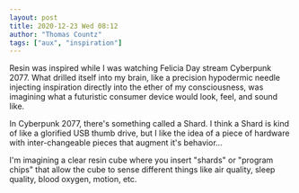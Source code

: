```yaml
---
layout: post
title: 2020-12-23 Wed 08:12
author: "Thomas Countz"
tags: ["aux", "inspiration"]
---
```

Resin was inspired while I was watching Felicia Day stream Cyberpunk 2077. What drilled itself into my brain, like a precision hypodermic needle injecting inspiration directly into the ether of my consciousness, was imagining what a futuristic consumer device would look, feel, and sound like.

In Cyberpunk 2077, there's something called a Shard. I think a Shard is kind of like a glorified USB thumb drive, but I like the idea of a piece of hardware with inter-changeable pieces that augment it's behavior...

I'm imagining a clear resin cube where you insert "shards" or "program chips" that allow the cube to sense different things like air quality, sleep quality, blood oxygen, motion, etc.